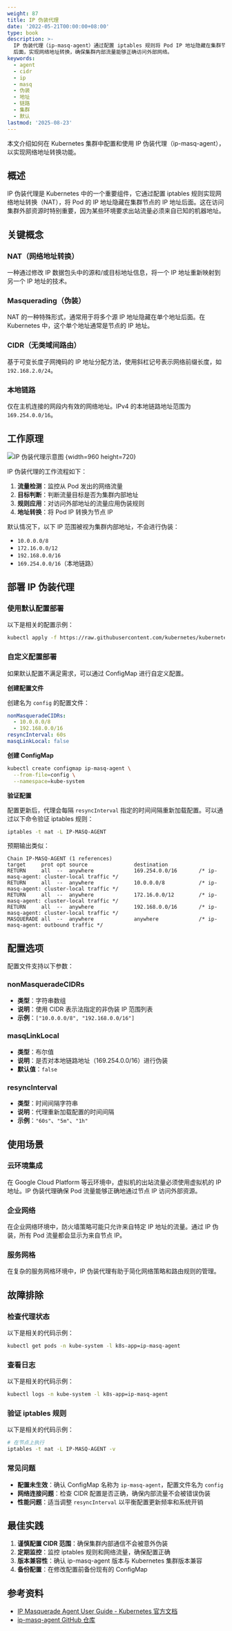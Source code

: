 ```yaml
---
weight: 87
title: IP 伪装代理
date: '2022-05-21T00:00:00+08:00'
type: book
description: >-
  IP 伪装代理（ip-masq-agent）通过配置 iptables 规则将 Pod IP 地址隐藏在集群节点 IP
  后面，实现网络地址转换，确保集群内部流量能够正确访问外部网络。
keywords:
  - agent
  - cidr
  - ip
  - masq
  - 伪装
  - 地址
  - 链路
  - 集群
  - 默认
lastmod: '2025-08-23'
---
```


本文介绍如何在 Kubernetes 集群中配置和使用 IP 伪装代理（ip-masq-agent），以实现网络地址转换功能。

## 概述

IP 伪装代理是 Kubernetes 中的一个重要组件，它通过配置 iptables 规则实现网络地址转换（NAT），将 Pod 的 IP 地址隐藏在集群节点的 IP 地址后面。这在访问集群外部资源时特别重要，因为某些环境要求出站流量必须来自已知的机器地址。

## 关键概念

### NAT（网络地址转换）

一种通过修改 IP 数据包头中的源和/或目标地址信息，将一个 IP 地址重新映射到另一个 IP 地址的技术。

### Masquerading（伪装）

NAT 的一种特殊形式，通常用于将多个源 IP 地址隐藏在单个地址后面。在 Kubernetes 中，这个单个地址通常是节点的 IP 地址。

### CIDR（无类域间路由）

基于可变长度子网掩码的 IP 地址分配方法，使用斜杠记号表示网络前缀长度，如 `192.168.2.0/24`。

### 本地链路

仅在主机连接的网段内有效的网络地址。IPv4 的本地链路地址范围为 `169.254.0.0/16`。

## 工作原理

![IP 伪装代理示意图](https://assets.jimmysong.io/images/book/kubernetes-handbook/security/ip-masq-agent/ip-masq.webp)
{width=960 height=720}

IP 伪装代理的工作流程如下：

1. **流量检测**：监控从 Pod 发出的网络流量
2. **目标判断**：判断流量目标是否为集群内部地址
3. **规则应用**：对访问外部地址的流量应用伪装规则
4. **地址转换**：将 Pod IP 转换为节点 IP

默认情况下，以下 IP 范围被视为集群内部地址，不会进行伪装：

- `10.0.0.0/8`
- `172.16.0.0/12`
- `192.168.0.0/16`
- `169.254.0.0/16`（本地链路）

## 部署 IP 伪装代理

### 使用默认配置部署

以下是相关的配置示例：

```bash
kubectl apply -f https://raw.githubusercontent.com/kubernetes/kubernetes/master/cluster/addons/ip-masq-agent/ip-masq-agent.yaml
```

### 自定义配置部署

如果默认配置不满足需求，可以通过 ConfigMap 进行自定义配置。

**创建配置文件**

创建名为 `config` 的配置文件：

```yaml
nonMasqueradeCIDRs:
  - 10.0.0.0/8
  - 192.168.0.0/16
resyncInterval: 60s
masqLinkLocal: false
```

**创建 ConfigMap**

```bash
kubectl create configmap ip-masq-agent \
  --from-file=config \
  --namespace=kube-system
```

**验证配置**

配置更新后，代理会每隔 `resyncInterval` 指定的时间间隔重新加载配置。可以通过以下命令验证 iptables 规则：

```bash
iptables -t nat -L IP-MASQ-AGENT
```

预期输出类似：

```text
Chain IP-MASQ-AGENT (1 references)
target     prot opt source               destination         
RETURN     all  --  anywhere             169.254.0.0/16       /* ip-masq-agent: cluster-local traffic */
RETURN     all  --  anywhere             10.0.0.0/8           /* ip-masq-agent: cluster-local traffic */
RETURN     all  --  anywhere             172.16.0.0/12        /* ip-masq-agent: cluster-local traffic */
RETURN     all  --  anywhere             192.168.0.0/16       /* ip-masq-agent: cluster-local traffic */
MASQUERADE all  --  anywhere             anywhere             /* ip-masq-agent: outbound traffic */
```

## 配置选项

配置文件支持以下参数：

### nonMasqueradeCIDRs

- **类型**：字符串数组
- **说明**：使用 CIDR 表示法指定的非伪装 IP 范围列表
- **示例**：`["10.0.0.0/8", "192.168.0.0/16"]`

### masqLinkLocal

- **类型**：布尔值
- **说明**：是否对本地链路地址（169.254.0.0/16）进行伪装
- **默认值**：`false`

### resyncInterval

- **类型**：时间间隔字符串
- **说明**：代理重新加载配置的时间间隔
- **示例**：`"60s"`、`"5m"`、`"1h"`

## 使用场景

### 云环境集成

在 Google Cloud Platform 等云环境中，虚拟机的出站流量必须使用虚拟机的 IP 地址。IP 伪装代理确保 Pod 流量能够正确地通过节点 IP 访问外部资源。

### 企业网络

在企业网络环境中，防火墙策略可能只允许来自特定 IP 地址的流量。通过 IP 伪装，所有 Pod 流量都会显示为来自节点 IP。

### 服务网格

在复杂的服务网格环境中，IP 伪装代理有助于简化网络策略和路由规则的管理。

## 故障排除

### 检查代理状态

以下是相关的代码示例：

```bash
kubectl get pods -n kube-system -l k8s-app=ip-masq-agent
```

### 查看日志

以下是相关的代码示例：

```bash
kubectl logs -n kube-system -l k8s-app=ip-masq-agent
```

### 验证 iptables 规则

以下是相关的代码示例：

```bash
# 在节点上执行
iptables -t nat -L IP-MASQ-AGENT -v
```

### 常见问题

- **配置未生效**：确认 ConfigMap 名称为 `ip-masq-agent`，配置文件名为 `config`
- **网络连接问题**：检查 CIDR 配置是否正确，确保内部流量不会被错误伪装
- **性能问题**：适当调整 `resyncInterval` 以平衡配置更新频率和系统开销

## 最佳实践

1. **谨慎配置 CIDR 范围**：确保集群内部通信不会被意外伪装
2. **定期监控**：监控 iptables 规则和网络流量，确保配置正确
3. **版本兼容性**：确认 ip-masq-agent 版本与 Kubernetes 集群版本兼容
4. **备份配置**：在修改配置前备份现有的 ConfigMap

## 参考资料

- [IP Masquerade Agent User Guide - Kubernetes 官方文档](https://kubernetes.io/docs/tasks/administer-cluster/ip-masq-agent/)
- [ip-masq-agent GitHub 仓库](https://github.com/kubernetes-sigs/ip-masq-agent)
